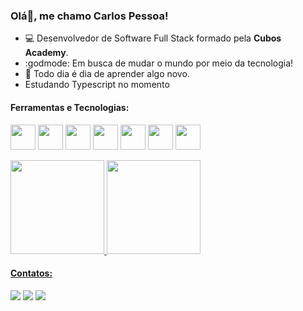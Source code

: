 ### Olá👋, me chamo Carlos Pessoa!

- 💻 Desenvolvedor de Software Full Stack formado pela **Cubos Academy**.
-  :godmode: Em busca de mudar o mundo por meio da tecnologia!
-  📝 Todo dia é dia de aprender algo novo.
-  Estudando Typescript no momento

#### Ferramentas e Tecnologias:

<img src="https://cdn.jsdelivr.net/gh/devicons/devicon/icons/html5/html5-original.svg" width="40" height="40"/> <img src="https://cdn.jsdelivr.net/gh/devicons/devicon/icons/css3/css3-original.svg" width="40" height="40"/> <img src="https://cdn.jsdelivr.net/gh/devicons/devicon/icons/javascript/javascript-original.svg" width="40" height="40"/> <img src="https://cdn.jsdelivr.net/gh/devicons/devicon/icons/nodejs/nodejs-original.svg" width="40" height="40"/> <img src="https://cdn.jsdelivr.net/gh/devicons/devicon/icons/react/react-original.svg" width="40" height="40"/> <img src="https://cdn.jsdelivr.net/gh/devicons/devicon/icons/postgresql/postgresql-original.svg" width="40" height="40"/> <img src="https://cdn.jsdelivr.net/gh/devicons/devicon/icons/photoshop/photoshop-plain.svg" width="40" height="40"/>

<div>  <a href="https://github.com/seu-usuário-aqui">  <img height="150em" src="https://github-readme-stats.vercel.app/api/top-langs/?username=carlpess&layout=compact&langs_count=7&theme=dracula"/>  <img height="150em" src="https://github-readme-stats.vercel.app/api?username=carlpess&show_icons=true&theme=dracula&include_all_commits=true&count_private=true"/>  </div>

#### Contatos:

<div>
<a href="https://instagram.com/carl___pess/" target="_blank"><img src="https://img.shields.io/badge/-Instagram-%23E4405F?style=for-the-badge&logo=instagram&logoColor=white" target="_blank"></a>
<a href = "mailto:carlos.henriquepessoa15@gmail.com"><img src="https://img.shields.io/badge/Gmail-D14836?style=for-the-badge&logo=gmail&logoColor=white" target="_blank"></a>
<a href="https://www.linkedin.com/in/carlos-pessoa30" target="_blank"><img src="https://img.shields.io/badge/-LinkedIn-%230077B5?style=for-the-badge&logo=linkedin&logoColor=white" target="_blank"></a>   
</div>
